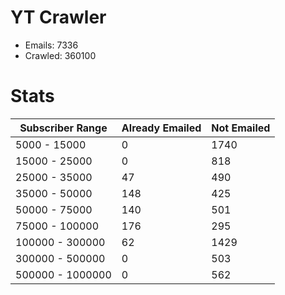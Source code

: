 # YT Crawler
- Emails: 7336
- Crawled: 360100

# Stats
| Subscriber Range  | Already Emailed | Not Emailed |
|-------|-------|-------|
| 5000 - 15000 | 0 | 1740 |
| 15000 - 25000 | 0 | 818 |
| 25000 - 35000 | 47 | 490 |
| 35000 - 50000 | 148 | 425 |
| 50000 - 75000 | 140 | 501 |
| 75000 - 100000 | 176 | 295 |
| 100000 - 300000 | 62 | 1429 |
| 300000 - 500000 | 0 | 503 |
| 500000 - 1000000 | 0 | 562 |
